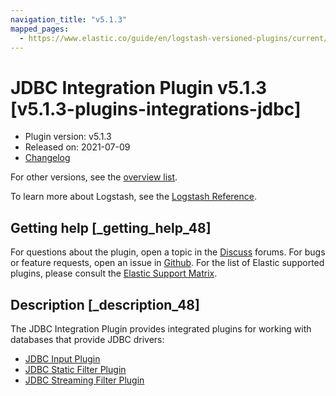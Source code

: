 ```yaml
---
navigation_title: "v5.1.3"
mapped_pages:
  - https://www.elastic.co/guide/en/logstash-versioned-plugins/current/v5.1.3-plugins-integrations-jdbc.html
---
```


# JDBC Integration Plugin v5.1.3 [v5.1.3-plugins-integrations-jdbc]


* Plugin version: v5.1.3
* Released on: 2021-07-09
* [Changelog](https://github.com/logstash-plugins/logstash-integration-jdbc/blob/v5.1.3/CHANGELOG.md)

For other versions, see the [overview list](integration-jdbc-index.md).

To learn more about Logstash, see the [Logstash Reference](logstash://reference/index.md).

## Getting help [_getting_help_48]

For questions about the plugin, open a topic in the [Discuss](http://discuss.elastic.co) forums. For bugs or feature requests, open an issue in [Github](https://github.com/logstash-plugins/logstash-integration-jdbc). For the list of Elastic supported plugins, please consult the [Elastic Support Matrix](https://www.elastic.co/support/matrix#matrix_logstash_plugins).


## Description [_description_48]

The JDBC Integration Plugin provides integrated plugins for working with databases that provide JDBC drivers:

* [JDBC Input Plugin](/lsr/plugins-inputs-jdbc.md)
* [JDBC Static Filter Plugin](/lsr/plugins-filters-jdbc_static.md)
* [JDBC Streaming Filter Plugin](/lsr/plugins-filters-jdbc_streaming.md)


